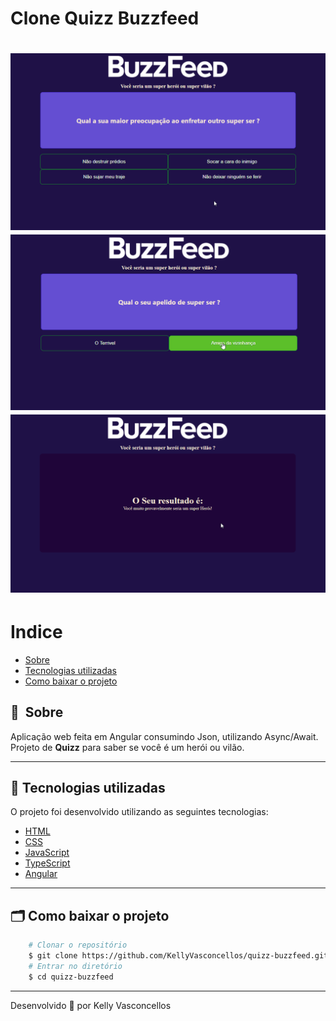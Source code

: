 # Clone Quizz Buzzfeed

<h1>
    <img src="public/img1.png">
    <img src="public/img2.png">
    <img src="public/img3.png">
</h1>

# Indice

- [Sobre](#-sobre)
- [Tecnologias utilizadas](#-tecnologias-utilizadas)
- [Como baixar o projeto](#-como-baixar-o-projeto)

## 🔖&nbsp; Sobre

Aplicação web feita em Angular consumindo Json, utilizando Async/Await. Projeto de **Quizz** para saber se você é um herói ou vilão.


---

## 🚀 Tecnologias utilizadas

O projeto foi desenvolvido utilizando as seguintes tecnologias:

- [HTML](https://developer.mozilla.org/pt-BR/docs/Web/HTML)
- [CSS](https://developer.mozilla.org/pt-BR/docs/Web/CSS)
- [JavaScript](https://developer.mozilla.org/pt-BR/docs/Web/JavaScript)
- [TypeScript](https://www.typescriptlang.org/)
- [Angular](https://angular.io/)

---

## 🗂 Como baixar o projeto

```bash
    # Clonar o repositório
    $ git clone https://github.com/KellyVasconcellos/quizz-buzzfeed.git
    # Entrar no diretório
    $ cd quizz-buzzfeed
```

---

Desenvolvido 💜 por Kelly Vasconcellos
